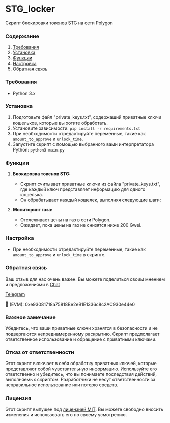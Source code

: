 # STG_locker
Скрипт блокировки токенов STG на сети Polygon

### Содержание

1. [Требования](#требования)
2. [Установка](#установка)
3. [Функции](#функции)
4. [Настройка](#настройка)
5. [Обратная связь](#обратная-связь)

### Требования<a name="требования"></a>

- Python 3.x

### Установка<a name="установка"></a>

1. Подготовьте файл "private_keys.txt", содержащий приватные ключи кошельков, которые вы хотите обработать.
2. Установите зависимости: `pip install -r requirements.txt`
3. При необходимости отредактируйте переменные, такие как `amount_to_approve` и `unlock_time`.
4. Запустите скрипт с помощью выбранного вами интерпретатора Python: `python3 main.py`

### Функции<a name="функции"></a>

1. **Блокировка токенов STG:**
   - Скрипт считывает приватные ключи из файла "private_keys.txt", где каждый ключ представляет информацию для одного кошелька.
   - Он обрабатывает каждый кошелек, выполняя следующие шаги:

2. **Мониторинг газа:**
   - Отслеживает цены на газ в сети Polygon.
   - Ожидает, пока цены на газ не снизятся ниже 200 Gwei.

### Настройка<a name="настройка"></a>

- При необходимости отредактируйте переменные, такие как `amount_to_approve` и `unlock_time` в скрипте.

### Обратная связь<a name="обратная-связь"></a>
Ваш отзыв для нас очень важен. Вы можете поделиться своим мнением и предложениями в
[Chat](https://t.me/Klondike_Talks) <br>

[Telegram](https://t.me/MyKlondike) <br>

🍩 (EVM): 0xe93081718a75818Be2eB1E1336c8c2AC930e44e0

### Важное замечание

Убедитесь, что ваши приватные ключи хранятся в безопасности и не подвергаются непреднамеренному раскрытию. Скрипт предполагает ответственное использование и обращение с приватными ключами.

### Отказ от ответственности

Этот скрипт включает в себя обработку приватных ключей, которые представляют собой чувствительную информацию. Используйте его ответственно и убедитесь, что вы понимаете последствия действий, выполняемых скриптом. Разработчики не несут ответственности за неправильное использование или потерю средств.

### Лицензия

Этот скрипт выпущен под [лицензией MIT](LICENSE). Вы можете свободно вносить изменения и использовать его по своему усмотрению.

